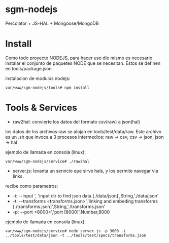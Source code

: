 sgm-nodejs
==========

Percolator + JS-HAL + Mongoose/MongoDB

Install
=======

Como todo proyecto NODEJS, para hacer uso dle mismo es necesario instalar el conjunto de paquetes NODE que se necesitan.
Estos se definen en tools/package.json

instalacion de modulos nodejs:

    var/www/sgm-nodejs/tools# npm install

Tools & Services
================

 - raw2hal: convierte los datos del formato csv(raw) a json(hal)

los datos de los archivos raw se alojan en tools/test/data/raw. Este archivo es un .sh que invoca a 3 procesos intermedios: 
raw -> csv, csv -> json, json -> hal

ejemplo de llamada en consola (linux):

    var/www/sgm-nodejs/service# ./raw2hal

 - server.js: levanta un servicio que sirve hals, y los permite navegar via links.

recibe como parametros:

 - -i: --input <path>',  'input dir to find json data [./data/json]',String,'./data/json'
 - -t: --transforms <transforms.json>','linking and embeding transforms [./transforms.json]',String,'./transforms.json'
 - -p: --port <8000>','port [8000]',Number,8000

ejemplo de llamada en consola (linux):

    var/www/sgm-nodejs/service# node server.js -p 3003 -i ../tools/test/data/json -t ../tools/test/specs/transforms.json


